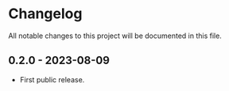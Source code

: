 # Changelog

All notable changes to this project will be documented in this file.

## 0.2.0 - 2023-08-09

- First public release.
